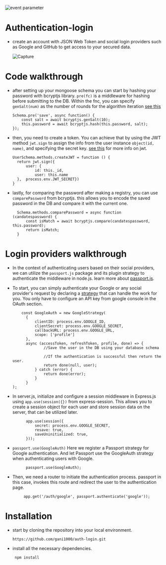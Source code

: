 ![event parameter](https://github.com/gani1000/auth-login/actions/workflows/github-actions-demo.yml/badge.svg)


# Authentication-login

  - create an account with JSON Web Token and social login providers
     such as Google and GitHub to get access to your secured data.

    ![Capture](https://github.com/gani1000/auth-login/assets/107857762/742d75c2-c123-470f-8751-b86b465b1336)


# Code walkthrough

  - after setting up your mongoose schema you can start by hashing your password with bcryptjs library.
      `pre(fc)` is a middleware for hashing before submitting to the DB. Within the fnc, you can specify
      `genSalt(num)` as the number of rounds for the algorithm iteration [see this](https://github.com/dcodeIO/bcrypt.js#readme)

        Schema.pre('save', async function() {
            const salt = await bcryptjs.genSalt(10);
            this.password = await bcryptjs.hash(this.password, salt);
        });


  - then, you need to create a token. You can achieve that by using the JWT method `jwt.sign` to assign the info
       from the user instance `object(id, name)`, and specifying the secret key. [see this](https://www.npmjs.com/package/jsonwebtoken#jwtsignpayload-secretorprivatekey-options-callback) for more info on jwt.
  
        UserSchema.methods.createJWT = function () {
          return jwt.sign({ 
              user: { 
                  id: this._id,
                  user: this.name
          },  process.env.JWT_SECRET})
        }


  - lastly, for comparing the password after making a registry, you can use `comparePassword` from bcryptjs.
        this allows you to encode the saved password in the DB and compare it with the current one. 
   
          Schema.methods.comparePassword = async function (candatespassword) {
              const isMatch = await bcryptjs.compare(candatespassword, this.password);
              return isMatch;
          } 

# Login providers walkthrough
  - In the context of authenticating users based on their social providers, we can utilize the `passport.js` package
      and its plugin strategy to authenticate the middleware in node.js. learn more about [passport.js](https://www.passportjs.org/packages/passport-google-oauth20/).
    
  - To start, you can simply authenticate your Google or any social provider's request by declaring a [strategy](https://www.passportjs.org/concepts/authentication/strategies/)
      that can handle the work for you. You only have to configure an API key from google console in the OAuth section.
    
            const GoogleAuth = new GoogleStrategy(
              {
                  clientID: process.env.GOOGLE_ID, 
                  clientSecret: process.env.GOOGLE_SECRET,
                  callbackURL: process.env.GOOGLE_URL,
                  scope: ['profile']
              },
              async (accessToken, refreshToken, profile, done) => {
                      //Save the user in the DB using your database schema

                      //If the authentication is successful then return the user.
                      return done(null, user);
                  } catch (error) {
                      return done(error);
                  }
              }
        );

- In server.js, initialize and configure a session middleware in Express.js using `app.use(session({})` from express-session.
         This allows you to create a session object for each user and store session data on the server, that can be utilized later.

            app.use(session({
                secret: process.env.GOOGLE_SECRET,
                resave: true,
                saveUninitialized: true,
            }));

- `passport.use(GoogleAuth)` Here we register a Passport strategy for Google authentication.
          And let Passport use the GoogleAuth strategy when authenticating users with Google.

            passport.use(GoogleAuth);

- Then, we need a router to initiate the authentication process. passport in this case, invokes this
          route and redirect the user to the authentication page.

           app.get('/auth/google', passport.authenticate('google'));


# Installation

  - start by cloning the repository into your local environment.

        https://github.com/gani1000/auth-login.git

  - install all the necessary dependencies.

         npm install
  

